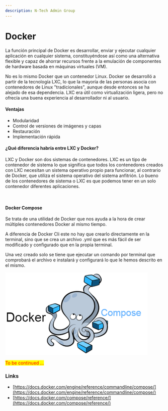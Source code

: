 ```yaml
---
description: N-Tech Admin Group
---
```


# Docker

La función principal de Docker es desarrollar, enviar y ejecutar cualquier aplicación en cualquier sistema, constituyéndose así como una alternativa flexible y capaz de ahorrar recursos frente a la emulación de componentes de hardware basada en máquinas virtuales (VM).

No es lo mismo Docker que un contenedor Linux. Docker se desarrolló a partir de la tecnología LXC, lo que la mayoría de las personas asocia con contenedores de Linux "tradicionales", aunque desde entonces se ha alejado de esa dependencia. LXC era útil como virtualización ligera, pero no ofrecía una buena experiencia al desarrollador ni al usuario.

#### Ventajas

* Modularidad
* Control de versiones de imágenes y capas
* Restauración
* Implementación rápida

#### ¿Qué diferencia habría entre LXC y Docker?

LXC y Docker son dos sistemas de contenedores. LXC es un tipo de contenedor de sistema lo que significa que todos los contenedores creados con LXC necesitan un sistema operativo propio para funcionar, al contrario de Docker, que utiliza el sistema operativo del sistema anfitrión. Lo bueno de los contenedores de sistema o LXC es que podemos tener en un solo contenedor diferentes aplicaciones.

<figure><img src="https://lh4.googleusercontent.com/pzwLC7_9fFiyRt1DtfsrSYyBdOJ8BSH8qtTLlBkKCK9nr_O5eYpxZO8EFP9km4CVhLgg0VB4HJSYGNITGaiKhLEUwD16iYltCnXE59ljX2NWiDagMTxRRn3tFYL8yHb9Ih9JnqjvzCYDrcQxgsfWBpLr5oa4EoMBpFqVHNmVnf90kky8RqCPtBIU" alt=""><figcaption></figcaption></figure>

#### Docker Compose

Se trata de una utilidad de Docker que nos ayuda a la hora de crear múltiples contenedores Docker al mismo tiempo.&#x20;

A diferencia de Docker Cli este no hay que crearlo directamente en la terminal, sino que se crea un archivo .yml que es más fácil de ser modificado y configurado que en la propia terminal.&#x20;

Una vez creado solo se tiene que ejecutar un comando por terminal que comprobará el archivo e instalará y configurará lo que le hemos descrito en el mismo.

![](<../../../.gitbook/assets/image (177).png>)



<mark style="color:red;">To be continued ...</mark>

### Links

* [https://docs.docker.com/engine/reference/commandline/compose/](https://docs.docker.com/engine/reference/commandline/compose/)
* [https://docs.docker.com/compose/reference/](https://docs.docker.com/compose/reference/)

